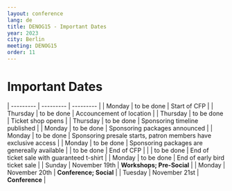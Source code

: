 ```yaml
---
layout: conference
lang: de
title: DENOG15 - Important Dates
year: 2023
city: Berlin
meeting: DENOG15
order: 11
---
```


# Important Dates

| --------- | --------- | --------- | 
| Monday    | to be done | Start of CFP |
| Thursday  | to be done | Accouncement of location | 
| Thursday  | to be done | Ticket shop opens |
| Thursday  | to be done | Sponsoring timeline published |
| Monday    | to be done | Sponsoring packages announced |
| Monday    | to be done | Sponsoring presale starts, patron members have exclusive access |
| Monday    | to be done | Sponsoring packages are genereally available
| | to be done | End of CFP |
| | to be done | End of ticket sale with guaranteed t-shirt |
| Monday    | to be done | End of early bird ticket sale |
| Sunday    | November 19th | <b>Workshops; Pre-Social</b> |
| Monday    | November 20th | <b>Conference; Social</b> |
| Tuesday   | November 21st | <b>Conference</b> |

